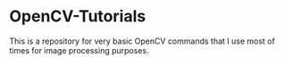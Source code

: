 # OpenCV-Tutorials 
This is a repository for very basic OpenCV commands that I use most of times for image processing purposes.
